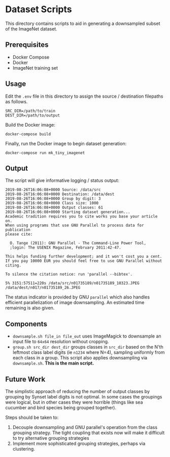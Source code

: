 # Dataset Scripts

This directory contains scripts to aid in generating a downsampled
subset of the ImageNet dataset.

## Prerequisites

* Docker Compose
* Docker
* ImageNet training set

## Usage

Edit the `.env` file in this directory to assign the source /
destination filepaths as follows.

```shell
SRC_DIR=/path/to/train
DEST_DIR=/path/to/output
```

Build the Docker image:

```shell
docker-compose build
```

Finally, run the Docker image to begin dataset generation:

```shell
docker-compose run mk_tiny_imagenet
```

## Output

The script will give informative logging / status output:

```
2019-08-26T16:06:08+0000 Source: /data/src
2019-08-26T16:06:08+0000 Destination: /data/dest
2019-08-26T16:06:08+0000 Group by digit: 3
2019-08-26T16:06:08+0000 Class size: 1000
2019-08-26T16:06:08+0000 Output classes: 61
2019-08-26T16:06:08+0000 Starting dataset generation...
Academic tradition requires you to cite works you base your article on.
When using programs that use GNU Parallel to process data for publication
please cite:

  O. Tange (2011): GNU Parallel - The Command-Line Power Tool,
  ;login: The USENIX Magazine, February 2011:42-47.

This helps funding further development; and it won't cost you a cent.
If you pay 10000 EUR you should feel free to use GNU Parallel without citing.

To silence the citation notice: run 'parallel --bibtex'.

5% 3151:57511=220s /data/src/n01735189/n01735189_10323.JPEG /data/dest/n017/n01735189_26.JPEG
```

The status indicator is provided by GNU `parallel` which also handles efficient parallelization of image downsampling. An estimated time remaining is also given.

## Components

* `downsample.sh file_in file_out` uses ImageMagick to downsample an
	input file to `64x64` resolution without cropping.
* `group.sh src_dir dest_dir` groups classes in `src_dir` based on the N'th
	leftmost class label digits (ie `n1234` where N=4), sampling
	uniformly from each class in a group. This script also applies
	downsampling via `downsample.sh`. **This is the main script.**

## Future Work

The simplistic approach of reducing the number of output classes by grouping by Synset label digits is not optimal. In some cases the groupings were logical, but in other cases they were horrible (things like sea cucumber and bird species being grouped together). 

Steps should be taken to:
1. Decouple downsampling and GNU parallel's operation from the class grouping strategy. The tight coupling that exists now will make it difficult to try alternative grouping strategies
2. Implement more sophisticated grouping strategies, perhaps via clustering.
